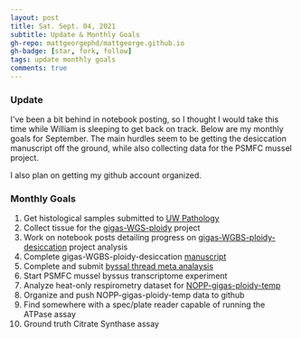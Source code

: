 ```yaml
---
layout: post
title: Sat. Sept. 04, 2021
subtitle: Update & Monthly Goals
gh-repo: mattgeorgephd/mattgeorge.github.io
gh-badge: [star, fork, follow]
tags: update monthly goals
comments: true
---
```


### Update

I've been a bit behind in notebook posting, so I thought I would take this time while William is sleeping to get back on track. Below are my monthly goals for September. The main hurdles seem to be getting the desiccation manuscript off the ground, while also collecting data for the PSMFC mussel project.

I also plan on getting my github account organized.

### Monthly Goals

1. Get histological samples submitted to [UW Pathology](https://dlmp.uw.edu/research/pathology-research-services-lab)
2. Collect tissue for the [gigas-WGS-ploidy](https://github.com/mattgeorgephd/gigas-WGS-ploidy) project
2. Work on notebook posts detailing progress on [gigas-WGBS-ploidy-desiccation](https://github.com/mattgeorgephd/gigas-ploidy-desiccation) project analysis
3. Complete gigas-WGBS-ploidy-desiccation [manuscript](https://docs.google.com/document/d/17mcGDI-TWmU4vgBXmiXmeofe4qEuFH5inBKBHhG9tzg/edit)
4. Complete and submit [byssal thread meta analaysis]()
5. Start PSMFC mussel byssus transcriptome experiment
6. Analyze heat-only respirometry dataset for [NOPP-gigas-ploidy-temp](https://github.com/mattgeorgephd/NOPP-gigas-ploidy-temp)
7. Organize and push NOPP-gigas-ploidy-temp data to github
8. Find somewhere with a spec/plate reader capable of running the ATPase assay
9. Ground truth Citrate Synthase assay
